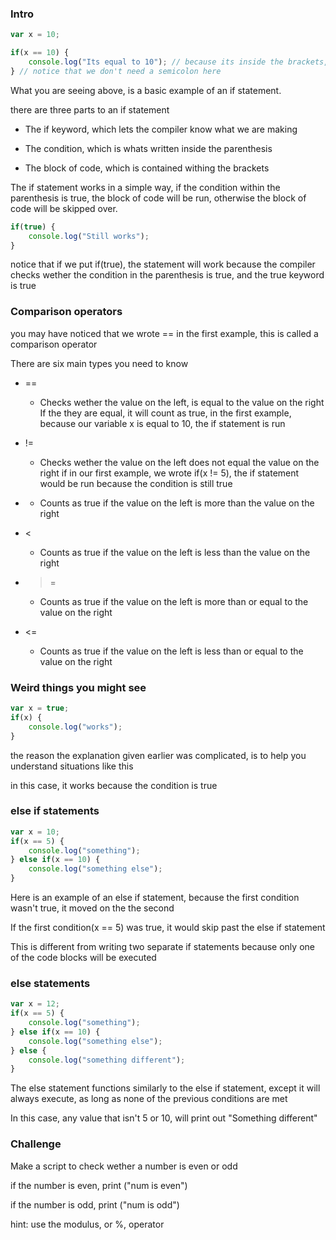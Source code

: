 ### Intro

```Javascript
var x = 10;

if(x == 10) {
    console.log("Its equal to 10"); // because its inside the brackets, its indented
} // notice that we don't need a semicolon here
```

What you are seeing above, is a basic example of an if statement.

there are three parts to an if statement

- The if keyword, which lets the compiler know what we are making

- The condition, which is whats written inside the parenthesis

- The block of code, which is contained withing the brackets

The if statement works in a simple way, if the condition within the parenthesis is true, the
block of code will be run, otherwise the block of code will be skipped over.

```Javascript
if(true) {
    console.log("Still works");
}
```

notice that if we put if(true), the statement will work because the compiler checks
wether the condition in the parenthesis is true, and the true keyword is true

### Comparison operators

you may have noticed that we wrote == in the first example, this is called a comparison operator

There are six main types you need to know

- ==

  - Checks wether the value on the left, is equal to the value on the right
    If the they are equal, it will count as true, in the first example, because
    our variable x is equal to 10, the if statement is run

- !=
  - Checks wether the value on the left does not equal the value on the right
    if in our first example, we wrote if(x != 5), the if statement would be run because the condition
    is still true
- >
  - Counts as true if the value on the left is more than the value on the right
- <

  - Counts as true if the value on the left is less than the value on the right

- > =

  - Counts as true if the value on the left is more than or equal to the value on the right

- <=
  - Counts as true if the value on the left is less than or equal to the value on the right

### Weird things you might see

```Javascript
var x = true;
if(x) {
    console.log("works");
}
```

the reason the explanation given earlier was complicated, is to help you understand situations like this

in this case, it works because the condition is true

### else if statements

```Javascript
var x = 10;
if(x == 5) {
    console.log("something");
} else if(x == 10) {
    console.log("something else");
}
```

Here is an example of an else if statement, because the first condition wasn't true, it moved on the the second

If the first condition(x == 5) was true, it would skip past the else if statement

This is different from writing two separate if statements because only one of the code blocks will be executed

### else statements

```Javascript
var x = 12;
if(x == 5) {
    console.log("something");
} else if(x == 10) {
    console.log("something else");
} else {
    console.log("something different");
}
```

The else statement functions similarly to the else if statement, except it will always execute,
as long as none of the previous conditions are met

In this case, any value that isn't 5 or 10, will print out "Something different"

### Challenge

Make a script to check wether a number is even or odd

if the number is even, print ("num is even")

if the number is odd, print ("num is odd")

hint: use the modulus, or %, operator
